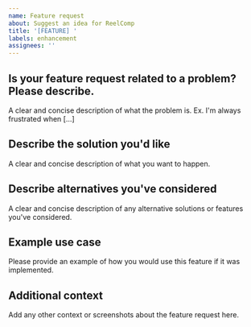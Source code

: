 ```yaml
---
name: Feature request
about: Suggest an idea for ReelComp
title: '[FEATURE] '
labels: enhancement
assignees: ''
---
```


## Is your feature request related to a problem? Please describe.
A clear and concise description of what the problem is. Ex. I'm always frustrated when [...]

## Describe the solution you'd like
A clear and concise description of what you want to happen.

## Describe alternatives you've considered
A clear and concise description of any alternative solutions or features you've considered.

## Example use case
Please provide an example of how you would use this feature if it was implemented.

## Additional context
Add any other context or screenshots about the feature request here. 